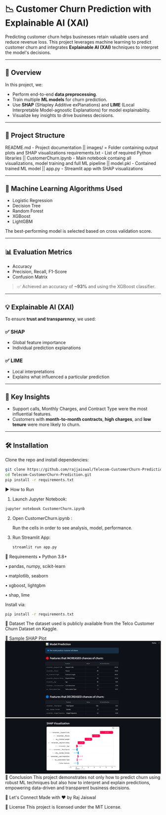 # 📉 Customer Churn Prediction with Explainable AI (XAI)

Predicting customer churn helps businesses retain valuable users and reduce revenue loss. This project leverages machine learning to predict customer churn and integrates **Explainable AI (XAI)** techniques to interpret the model's decisions.

---

## 🚀 Overview

In this project, we:
- Perform end-to-end **data preprocessing**.
- Train multiple **ML models** for churn prediction.
- Use **SHAP** (SHapley Additive exPlanations) and **LIME** (Local Interpretable Model-agnostic Explanations) for model explainability.
- Visualize key insights to drive business decisions.

---

## 📁 Project Structure

README.md - Project documentation || 
images/ = Folder containing output plots and SHAP visualizations 
requirements.txt - List of required Python libraries || 
CustomerChurn.ipynb - Main notebook containg all visualizations, model training and full ML pipeline  || 
model.pkl - Contained trained ML model || 
app.py - Streamlit app with SHAP visualizations

---

## 🧠 Machine Learning Algorithms Used

- Logistic Regression
- Decision Tree
- Random Forest
- XGBoost
- LightGBM

The best-performing model is selected based on cross validation score.

---

## 📊 Evaluation Metrics

- Accuracy
- Precision, Recall, F1-Score
- Confusion Matrix

> ✅ Achieved an accuracy of **~93%** and using the XGBoost classifier.

---

## 💡 Explainable AI (XAI)

To ensure **trust and transparency**, we used:

### ✅ SHAP
- Global feature importance
- Individual prediction explanations

### ✅ LIME
- Local interpretations
- Explains what influenced a particular prediction

---

## 📌 Key Insights

- Support calls, Monthly Charges, and Contract Type were the most influential features.
- Customers with **month-to-month contracts**, **high charges**, and **low tenure** were more likely to churn.

---

## 🛠️ Installation

Clone the repo and install dependencies:

```bash
git clone https://github.com/rajjaiswal/Telecom-CustomerChurn-Prediction.git
cd Telecom-CustomerChurn-Prediction.git
pip install -r requirements.txt
```


▶️ How to Run
1. Launch Jupyter Notebook:
```bash
jupyter notebook CustomerChurn.ipynb
```

2. Open CustomerChurn.ipynb :

   Run the cells in order to see analysis, model, performance.

3. Run Streamlit App:
   ```bash
   streamlit run app.py
   ```


🧪 Requirements
  • Python 3.8+

  • pandas, numpy, scikit-learn

  • matplotlib, seaborn

  • xgboost, lightgbm

  • shap, lime


Install via:

```bash
pip install -r requirements.txt
```


📎 Dataset
The dataset used is publicly available from the Telco Customer Churn Dataset on Kaggle.


📸 Sample SHAP Plot
![Model Output](Images/model_output.png)
![Model Output](Images/shap_visualixation.png)
📢 Conclusion
This project demonstrates not only how to predict churn using robust ML techniques but also how to interpret and explain predictions, empowering data-driven and transparent business decisions.

🤝 Let's Connect
Made with ❤️ by Raj Jaiswal

📄 License
This project is licensed under the MIT License.
